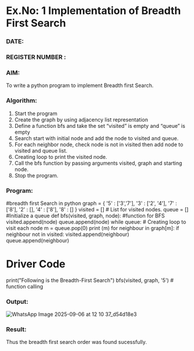 # Ex.No: 1  Implementation of Breadth First Search 
### DATE:                                                                            
### REGISTER NUMBER : 
### AIM: 
To write a python program to implement Breadth first Search. 
### Algorithm:
1. Start the program
2. Create the graph by using adjacency list representation
3. Define a function bfs and take the set “visited” is empty and “queue” is empty
4. Search start with initial node and add the node to visited and queue.
5. For each neighbor node, check node is not in visited then add node to visited and queue list.
6.  Creating loop to print the visited node.
7.   Call the bfs function by passing arguments visited, graph and starting node.
8.   Stop the program.
### Program:
  #breadth first Search in python
   graph = {
   '5' : ['3','7'],
    '3' : ['2', '4'],
    '7' : ['8'],
    '2' : [],
   '4' : ['8'],
'8' : []
}
visited = [] # List for visited nodes.
queue = [] #Initialize a queue
def bfs(visited, graph, node): #function for BFS
visited.append(node)
queue.append(node)
while queue: # Creating loop to visit each node
m = queue.pop(0)
print (m)
for neighbour in graph[m]:
if neighbour not in visited:
visited.append(neighbour)
queue.append(neighbour)
# Driver Code
print("Following is the Breadth-First Search")
bfs(visited, graph, '5') # function calling










### Output:
![WhatsApp Image 2025-09-06 at 12 10 37_d54d18e3](https://github.com/user-attachments/assets/1593a8cc-5924-4c80-a920-c69cb1927d11)




### Result:
Thus the breadth first search order was found sucessfully.
